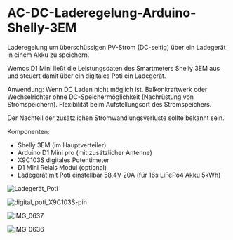 # AC-DC-Laderegelung-Arduino-Shelly-3EM
Laderegelung um überschüssigen PV-Strom (DC-seitig) über ein Ladegerät in einem Akku zu speichern.

Wemos D1 Mini ließt die Leistungsdaten des Smartmeters Shelly 3EM aus und steuert damit über ein digitales Poti ein Ladegerät.

Anwendung:
Wenn DC Laden nicht möglich ist.
Balkonkraftwerk oder Wechselrichter ohne DC-Speichermöglichkeit (Nachrüstung von Stromspeichern).
Flexibilität beim Aufstellungsort des Stromspeichers.

Der Nachteil der zusätzlichen Stromwandlungsverluste sollte bekannt sein. 

Komponenten:
- Shelly 3EM (im Hauptverteiler)
- Arduino D1 Mini pro (mit zusätzlicher Antenne)
- X9C103S digitales Potentimeter
- D1 Mini Relais Modul (optional)
- Ladegerät mit Poti einstellbar 58,4V 20A (für 16s LiFePo4 Akku 5kWh)

![Ladegerät_Poti](https://github.com/duese1981/AC-DC-Laderegelung-Arduino-Shelly-3EM/assets/142802395/d6074ceb-3240-4481-9419-38751acf9994)

![digital_poti_X9C103S-pin](https://github.com/duese1981/AC-DC-Laderegelung-Arduino-Shelly-3EM/assets/142802395/863944bd-d091-4ffd-a50c-a6e99d91d16f)

![IMG_0637](https://github.com/duese1981/AC-DC-Laderegelung-Arduino-Shelly-3EM/assets/142802395/8460f603-dcc0-472c-9378-143bebd9d43a)

![IMG_0636](https://github.com/duese1981/AC-DC-Laderegelung-Arduino-Shelly-3EM/assets/142802395/d9130db4-b106-40ef-81aa-2876fb5cd8e9)
